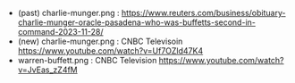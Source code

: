 - (past) charlie-munger.png : https://www.reuters.com/business/obituary-charlie-munger-oracle-pasadena-who-was-buffetts-second-in-command-2023-11-28/
- (new) charlie-munger.png : CNBC Televisoin https://www.youtube.com/watch?v=Uf7OZld47K4
- warren-buffett.png : CNBC Television https://www.youtube.com/watch?v=JvEas_zZ4fM
